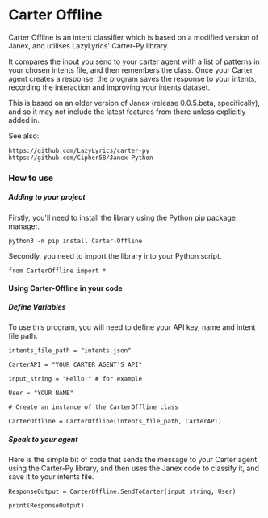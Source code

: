 # Carter Offline

Carter Offline is an intent classifier which is based on a modified version of Janex, and utilises LazyLyrics' Carter-Py library.

It compares the input you send to your carter agent with a list of patterns in your chosen intents file, and then remembers the class. Once your Carter agent creates a response, the program saves the response to your intents, recording the interaction and improving your intents dataset.

This is based on an older version of Janex (release 0.0.5.beta, specifically), and so it may not include the latest features from there unless explicitly added in.

See also:

```
https://github.com/LazyLyrics/carter-py
https://github.com/Cipher58/Janex-Python
```

<h3> How to use </h3>

<h5> Adding to your project </h5>

Firstly, you'll need to install the library using the Python pip package manager.

```
python3 -m pip install Carter-Offline
```
Secondly, you need to import the library into your Python script.

```
from CarterOffline import *
```

<h4>Using Carter-Offline in your code</h4>

<h5>Define Variables</h5>

To use this program, you will need to define your API key, name and intent file path.

```
intents_file_path = "intents.json"

CarterAPI = "YOUR CARTER AGENT'S API"

input_string = "Hello!" # for example

User = "YOUR NAME"

# Create an instance of the CarterOffline class

CarterOffline = CarterOffline(intents_file_path, CarterAPI)
```

<h5>Speak to your agent</h5>

Here is the simple bit of code that sends the message to your Carter agent using the Carter-Py library, and then uses the Janex code to classify it, and save it to your intents file.

```
ResponseOutput = CarterOffline.SendToCarter(input_string, User)

print(ResponseOutput)

```
